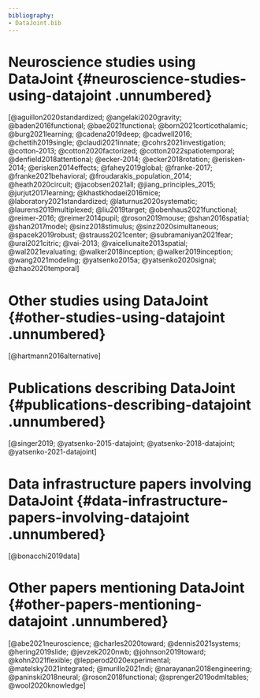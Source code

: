 ```yaml
---
bibliography:
- DataJoint.bib
---
```


# Neuroscience studies using DataJoint {#neuroscience-studies-using-datajoint .unnumbered}

[@aguillon2020standardized; @angelaki2020gravity; @baden2016functional; @bae2021functional; @born2021corticothalamic; @burg2021learning; @cadena2019deep; @cadwell2016; @chettih2019single; @claudi2021innate; @cohrs2021investigation; @cotton-2013; @cotton2020factorized; @cotton2022spatiotemporal; @denfield2018attentional; @ecker-2014; @ecker2018rotation; @erisken-2014; @erisken2014effects; @fahey2019global; @franke-2017; @franke2021behavioral; @froudarakis_population_2014; @heath2020circuit; @jacobsen2021all; @jiang_principles_2015; @jurjut2017learning; @khastkhodaei2016mice; @laboratory2021standardized; @laturnus2020systematic; @laurens2019multiplexed; @liu2019target; @obenhaus2021functional; @reimer-2016; @reimer2014pupil; @roson2019mouse; @shan2016spatial; @shan2017model; @sinz2018stimulus; @sinz2020simultaneous; @spacek2019robust; @strauss2021center; @subramaniyan2021fear; @urai2021citric; @vai-2013; @vaiceliunaite2013spatial; @wal2021evaluating; @walker2018inception; @walker2019inception; @wang2021modeling; @yatsenko2015a; @yatsenko2020signal; @zhao2020temporal]

# Other studies using DataJoint {#other-studies-using-datajoint .unnumbered}

[@hartmann2016alternative]

# Publications describing DataJoint {#publications-describing-datajoint .unnumbered}

[@singer2019; @yatsenko-2015-datajoint; @yatsenko-2018-datajoint; @yatsenko-2021-datajoint]

# Data infrastructure papers involving DataJoint {#data-infrastructure-papers-involving-datajoint .unnumbered}

[@bonacchi2019data]

# Other papers mentioning DataJoint {#other-papers-mentioning-datajoint .unnumbered}

[@abe2021neuroscience; @charles2020toward; @dennis2021systems; @hering2019slide; @jevzek2020nwb; @johnson2019toward; @kohn2021flexible; @lepperod2020experimental; @matelsky2021integrated; @murillo2021ndi; @narayanan2018engineering; @paninski2018neural; @roson2018functional; @sprenger2019odmltables; @wool2020knowledge]
